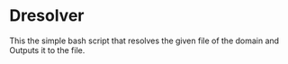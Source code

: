 # Dresolver
This the simple bash script that resolves the given file of the domain and Outputs it to the file.
